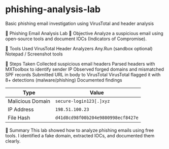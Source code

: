 # phishing-analysis-lab
Basic phishing email investigation using VirusTotal and header analysis

📧 Phishing Email Analysis Lab
🧠 Objective
Analyze a suspicious email using open-source tools and document IOCs (Indicators of Compromise).

🔧 Tools Used
VirusTotal
Header Analyzers
Any.Run (sandbox optional)
Notepad / Screenshot tools

📝 Steps Taken
Collected suspicious email headers
Parsed headers with MXToolbox to identify sender IP
Observed forged domains and mismatched SPF records
Submitted URL in body to VirusTotal
VirusTotal flagged it with 8+ detections (malware/phishing)
Documented findings

| Type             | Value                              |
| ---------------- | ---------------------------------- |
| Malicious Domain | `secure-login123[.]xyz`            |
| IP Address       | `198.51.100.23`                    |
| File Hash        | `d41d8cd98f00b204e9800998ecf8427e` |

📌 Summary
This lab showed how to analyze phishing emails using free tools. I identified a fake domain, extracted IOCs, and documented them clearly.
